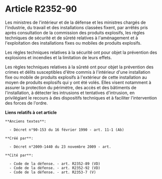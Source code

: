 # Article R2352-90

Les ministres de l'intérieur et de la défense et les ministres chargés de l'industrie, du travail et des installations
classées fixent, par arrêtés pris après consultation de la commission des produits explosifs, les règles techniques de
sécurité et de sûreté relatives à l'aménagement et à l'exploitation des installations fixes ou mobiles de produits explosifs.

Les règles techniques relatives à la sécurité ont pour objet la prévention des explosions et incendies et la limitation de
leurs effets.

Les règles techniques relatives à la sûreté ont pour objet la prévention des crimes et délits susceptibles d'être commis à
l'intérieur d'une installation fixe ou mobile de produits explosifs à l'extérieur de cette installation au moyen de produits
explosifs qui y ont été volés. Elles visent notamment à assurer la protection du périmètre, des accès et des bâtiments de
l'installation, à détecter les intrusions et tentatives d'intrusion, en privilégiant le recours à des dispositifs techniques
et à faciliter l'intervention des forces de l'ordre.

**Liens relatifs à cet article**

	**Anciens textes**:

	  - Décret n°90-153 du 16 février 1990 - art. 11-1 (Ab)

	**Créé par**:

	  - Décret n°2009-1440 du 23 novembre 2009 - art.

	**Cité par**:

	  - Code de la défense. - art. R2352-89 (VD)
	  - Code de la défense. - art. R2352-92 (VD)
	  - Code de la défense. - art. R2353-7 (V)
